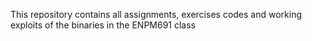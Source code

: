 This repository contains all assignments, exercises codes and working exploits of the binaries in the ENPM691 class

